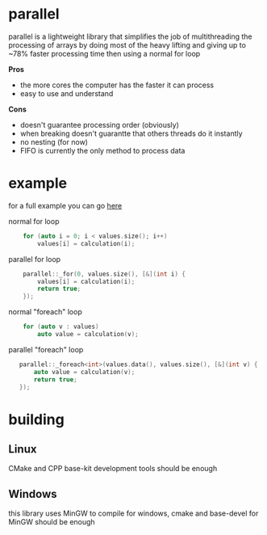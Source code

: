 # parallel
parallel is a lightweight library that simplifies the job of multithreading the processing of arrays by doing most of the heavy lifting and giving up to ~78% faster processing time then using a normal for loop

__Pros__

- the more cores the computer has the faster it can process
- easy to use and understand

__Cons__

- doesn't guarantee processing order (obviously)
- when breaking doesn't guarantte that others threads do it instantly
- no nesting (for now)
- FIFO is currently the only method to process data

# example
for a full example you can go [here](test/test.cpp)

normal for loop
```c++
    for (auto i = 0; i < values.size(); i++)
        values[i] = calculation(i);
```

parallel for loop
```c++
    parallel::_for(0, values.size(), [&](int i) {
        values[i] = calculation(i);
        return true;
    });
```

normal "foreach" loop
```c++
    for (auto v : values)
        auto value = calculation(v);
 ```
 
 parallel "foreach" loop
 ```c++
    parallel::_foreach<int>(values.data(), values.size(), [&](int v) {
        auto value = calculation(v);
        return true;
    });
```

# building
## Linux
CMake and CPP base-kit development tools should be enough
## Windows
this library uses MinGW to compile for windows, cmake and base-devel for MinGW should be enough
